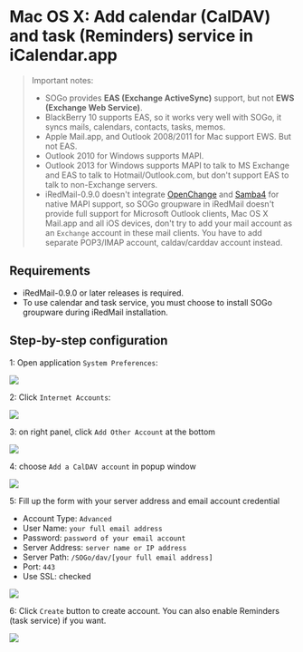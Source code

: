 # Mac OS X: Add calendar (CalDAV) and task (Reminders) service in iCalendar.app

> Important notes:
>
> * SOGo provides __EAS (Exchange ActiveSync)__ support, but not __EWS
>   (Exchange Web Service)__.
> * BlackBerry 10 supports EAS, so it works very well with SOGo, it syncs
>   mails, calendars, contacts, tasks, memos.
> * Apple Mail.app, and Outlook 2008/2011 for Mac support EWS. But not EAS.
> * Outlook 2010 for Windows supports MAPI.
> * Outlook 2013 for Windows supports MAPI to talk to MS Exchange and EAS to
>   talk to Hotmail/Outlook.com, but don't support EAS to talk to non-Exchange
>   servers.
> * iRedMail-0.9.0 doesn't integrate [OpenChange](http://www.openchange.org) and
>   [Samba4](http://www.samba.org) for native MAPI support, so SOGo groupware
>   in iRedMail doesn't provide full support for Microsoft Outlook clients,
>   Mac OS X Mail.app and all iOS devices, don't try to add your mail account
>   as an `Exchange` account in these mail clients. You have to add separate
>   POP3/IMAP account, caldav/carddav account instead.

## Requirements

* iRedMail-0.9.0 or later releases is required.
* To use calendar and task service, you must choose to install SOGo groupware
  during iRedMail installation.

## Step-by-step configuration

1: Open application `System Preferences`:

![](./images/sogo/macosx.system.preferences.png)

2: Click `Internet Accounts`:

![](./images/sogo/macosx.internet.accounts.png)

3: on right panel, click `Add Other Account` at the bottom

![](./images/sogo/macosx.add.other.account.png)

4: choose `Add a CalDAV account` in popup window

![](./images/sogo/macosx.choose.account.type.caldav.png)

5: Fill up the form with your server address and email account credential

* Account Type: `Advanced`
* User Name: `your full email address`
* Password: `password of your email account`
* Server Address: `server name or IP address`
* Server Path: `/SOGo/dav/[your full email address]`
* Port: `443`
* Use SSL: checked

![](./images/sogo/macosx.add.caldav.account.png)

6: Click `Create` button to create account. You can also enable Reminders (task
   service) if you want.

![](./images/sogo/macosx.add.reminder.png)
